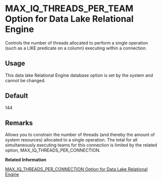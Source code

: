 <!-- loioa63eba2484f21015b317cbd7314206f7 -->

# MAX\_IQ\_THREADS\_PER\_TEAM Option for Data Lake Relational Engine

Controls the number of threads allocated to perform a single operation \(such as a LIKE predicate on a column\) executing within a connection.



<a name="loioa63eba2484f21015b317cbd7314206f7__section_rv2_mvs_swb"/>

## Usage

This data lake Relational Engine database option is set by the system and cannot be changed.



<a name="loioa63eba2484f21015b317cbd7314206f7__iq_refso_742"/>

## Default

144



<a name="loioa63eba2484f21015b317cbd7314206f7__iq_refso_744"/>

## Remarks

Allows you to constrain the number of threads \(and thereby the amount of system resources\) allocated to a single operation. The total for all simultaneously executing teams for this connection is limited by the related option, MAX\_IQ\_THREADS\_PER\_CONNECTION.

**Related Information**  


[MAX\_IQ\_THREADS\_PER\_CONNECTION Option for Data Lake Relational Engine](max-iq-threads-per-connection-option-for-data-lake-relational-engine-a63e8bf.md "Controls the number of threads for each connection.")

